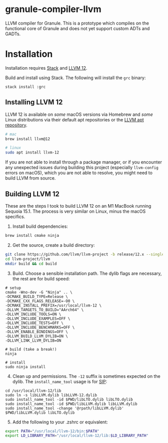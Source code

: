 # granule-compiler-llvm

LLVM compiler for Granule. This is a prototype which compiles on the functional core of Granule and does not yet support custom ADTs and GADTs.

# Installation

Installation requires [Stack](https://docs.haskellstack.org/en/stable/README/) and [LLVM 12](https://releases.llvm.org/12.0.0/docs/index.html).

Build and install using Stack. The following will install the `grc` binary:

```
stack install :grc
```

## Installing LLVM 12

LLVM 12 is available on *some* macOS versions via Homebrew and *some* Linux distributions via their default apt repositories or the [LLVM apt repository](https://apt.llvm.org/).

```bash
# mac
brew install llvm@12

# linux
sudo apt install llvm-12
```

If you are not able to install through a package manager, or if you encounter any unexpected issues during building this project (especially `llvm-config` errors on macOS), which you are not able to resolve, you might need to build LLVM from source.

## Building LLVM 12

These are the steps I took to build LLVM 12 on an M1 MacBook running Sequoia 15.1. The process is very similar on Linux, minus the macOS specifics.


1. Install build dependencies:
```bash
brew install cmake ninja
```

2. Get the source, create a build directory:
```bash
git clone https://github.com/llvm/llvm-project -b release/12.x --single-branch --depth 1
cd llvm-project/llvm
mkdir build && cd build
```

3. Build. Choose a sensible installation path. The dylib flags are necessary, the rest are for build speed:
```
# setup
cmake -Wno-dev -G "Ninja" .. \
-DCMAKE_BUILD_TYPE=Release \
-DCMAKE_CXX_FLAGS_RELEASE=-O0 \
-DCMAKE_INSTALL_PREFIX=/usr/local/llvm-12 \
-DLLVM_TARGETS_TO_BUILD="AArch64" \
-DLLVM_INCLUDE_TOOLS=ON \
-DLLVM_INCLUDE_EXAMPLES=OFF \
-DLLVM_INCLUDE_TESTS=OFF \
-DLLVM_INCLUDE_BENCHMARKS=OFF \
-DLLVM_ENABLE_BINDINGS=OFF \
-DLLVM_BUILD_LLVM_DYLIB=ON \
-DLLVM_LINK_LLVM_DYLIB=ON

# build (take a break!)
ninja

# install
sudo ninja install
```

4. Clean up and permissions. The `-12` suffix is sometimes expected on the dylib. The `install_name_tool` usage is for [SIP](https://support.apple.com/en-gb/102149):
```
cd /usr/local/llvm-12/lib
sudo ln -s libLLVM.dylib libLLVM-12.dylib
sudo install_name_tool -id $PWD/libLTO.dylib libLTO.dylib
sudo install_name_tool -id $PWD/libLLVM.dylib libLLVM.dylib
sudo install_name_tool -change '@rpath/libLLVM.dylib' $PWD/libLLVM.dylib libLTO.dylib

```

5. Add the following to your .zshrc or equivalent:

```bash
export PATH="/usr/local/llvm-12/bin:$PATH"
export LD_LIBRARY_PATH="/usr/local/llvm-12/lib:$LD_LIBRARY_PATH"
```
